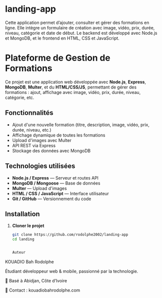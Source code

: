 # landing-app
Cette application permet d’ajouter, consulter et gérer des formations en ligne. Elle intègre un formulaire de création avec image, vidéo, prix, durée, niveau, catégorie et date de début. Le backend est développé avec Node.js et MongoDB, et le frontend en HTML, CSS et JavaScript.
# Plateforme de Gestion de Formations

Ce projet est une application web développée avec **Node.js**, **Express**, **MongoDB**, **Multer**, et du **HTML/CSS/JS**, permettant de gérer des formations : ajout, affichage avec image, vidéo, prix, durée, niveau, catégorie, etc.

## Fonctionnalités

- Ajout d'une nouvelle formation (titre, description, image, vidéo, prix, durée, niveau, etc.)
- Affichage dynamique de toutes les formations
- Upload d'images avec Multer
- API REST via Express
- Stockage des données avec MongoDB

## Technologies utilisées

- **Node.js / Express** — Serveur et routes API
- **MongoDB / Mongoose** — Base de données
- **Multer** — Upload d'images
- **HTML / CSS / JavaScript** — Interface utilisateur
- **Git / GitHub** — Versionnement du code

## Installation

1. **Cloner le projet**
   ```bash
   git clone https://github.com/rodolphe2002/landing-app
   cd landing


   Auteur
KOUADIO Bah Rodolphe

Étudiant développeur web & mobile, passionné par la technologie.

📍 Basé à Abidjan, Côte d’Ivoire

📧 Contact : kouadiobahrodolphe.com
